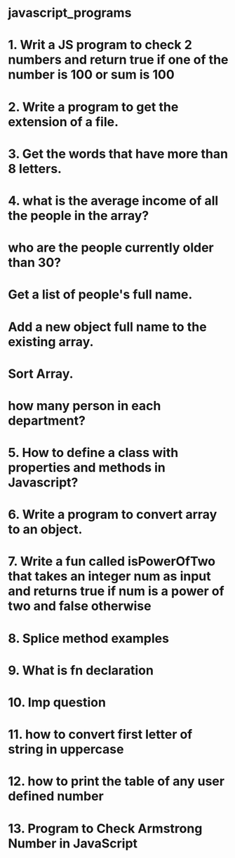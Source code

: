 # javascript_programs

# 1. Writ a JS program to check 2 numbers and return true if one of the number is 100 or sum is 100
# 2. Write a program to get the extension of a file.
# 3. Get the words that have more than 8 letters.
# 4. what is the average income of all the people in the array?
#    who are the people currently older than 30?
#    Get a list of people's full name.
#    Add a new object full name to the existing array.
#    Sort Array.
#    how many person in each department?
# 5. How to define a class with properties and methods in Javascript?
# 6. Write a program to convert array to an object.
# 7. Write a fun called isPowerOfTwo that takes an integer num as input and returns true if num is a power of two and false otherwise
# 8. Splice method examples
# 9. What is fn declaration
# 10. Imp question
# 11. how to convert first letter of string in uppercase
# 12. how to print the table of any user defined number
# 13. Program to Check Armstrong Number in JavaScript